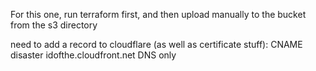 For this one, run terraform first, and then upload manually to the bucket from the s3 directory

need to add a record to cloudflare (as well as certificate stuff):
CNAME disaster idofthe.cloudfront.net DNS only
